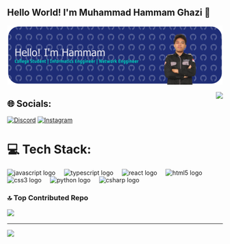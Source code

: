 ## Hello World! I'm Muhammad Hammam Ghazi 👋

![Hammam Ghazi](github-header-banner.png)


<img align="right" height="150" src="https://media4.giphy.com/media/v1.Y2lkPTc5MGI3NjExdWJzY2d2OGV2dmdnb3gyMWM0bzllbjU3eWlqbTVleDBwc3FuMG1raiZlcD12MV9pbnRlcm5hbF9naWZfYnlfaWQmY3Q9Zw/tqfS3mgQU28ko/giphy.gif"  />


## 🌐 Socials:
[![Discord](https://img.shields.io/badge/Discord-%237289DA.svg?logo=discord&logoColor=white)](https://discord.gg/hammamaja) [![Instagram](https://img.shields.io/badge/Instagram-%23E4405F.svg?logo=Instagram&logoColor=white)](https://instagram.com/hmmamghzi) 

# 💻 Tech Stack:
<div align="left">
  <img src="https://cdn.jsdelivr.net/gh/devicons/devicon/icons/javascript/javascript-original.svg" height="30" alt="javascript logo"  />
  <img width="12" />
  <img src="https://cdn.jsdelivr.net/gh/devicons/devicon/icons/typescript/typescript-original.svg" height="30" alt="typescript logo"  />
  <img width="12" />
  <img src="https://cdn.jsdelivr.net/gh/devicons/devicon/icons/react/react-original.svg" height="30" alt="react logo"  />
  <img width="12" />
  <img src="https://cdn.jsdelivr.net/gh/devicons/devicon/icons/html5/html5-original.svg" height="30" alt="html5 logo"  />
  <img width="12" />
  <img src="https://cdn.jsdelivr.net/gh/devicons/devicon/icons/css3/css3-original.svg" height="30" alt="css3 logo"  />
  <img width="12" />
  <img src="https://cdn.jsdelivr.net/gh/devicons/devicon/icons/python/python-original.svg" height="30" alt="python logo"  />
  <img width="12" />
  <img src="https://cdn.jsdelivr.net/gh/devicons/devicon/icons/figma/figma-original.svg" height="30" alt="csharp logo"  />
  </div>


### 🔝 Top Contributed Repo
![](https://github-contributor-stats.vercel.app/api?username=HammamGhzi&limit=5&theme=radical&combine_all_yearly_contributions=true)

---
[![](https://visitcount.itsvg.in/api?id=HammamGhzi&icon=4&color=7)](https://visitcount.itsvg.in)



<!-- Proudly created with GPRM ( https://gprm.itsvg.in ) -->
